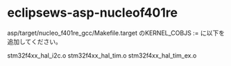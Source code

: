 # eclipsews-asp-nucleof401re

asp/target/nucleo_f401re_gcc/Makefile.target のKERNEL_COBJS := に以下を追加してください。

stm32f4xx_hal_i2c.o stm32f4xx_hal_tim.o stm32f4xx_hal_tim_ex.o

